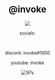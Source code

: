 <h1 align="center">@invoke</h1>

<p align="center"> <img src="https://cdn.discordapp.com/attachments/788476349265608734/793996765183213650/2e93ceb15c58480879d348b43f908743.gif" /> </p>
<p align="center">socials:</p><br/>
<p align="center">discord: invoke#1000<br/>
<p align="center">youtube: invoke<br/>
  
<p align="center"> <img src="https://komarev.com/ghpvc/?username=97s&label=views&color=0e75b6&style=flat" alt="97s" /> </p>
